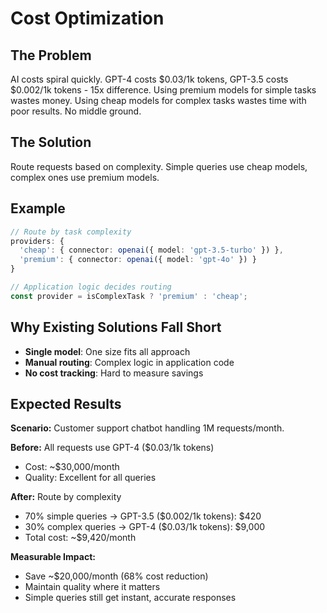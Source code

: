 # Cost Optimization

## The Problem

AI costs spiral quickly. GPT-4 costs $0.03/1k tokens, GPT-3.5 costs $0.002/1k tokens - 15x difference. Using premium models for simple tasks wastes money. Using cheap models for complex tasks wastes time with poor results. No middle ground.

## The Solution

Route requests based on complexity. Simple queries use cheap models, complex ones use premium models.

## Example

```typescript
// Route by task complexity
providers: {
  'cheap': { connector: openai({ model: 'gpt-3.5-turbo' }) },
  'premium': { connector: openai({ model: 'gpt-4o' }) }
}

// Application logic decides routing
const provider = isComplexTask ? 'premium' : 'cheap';
```

## Why Existing Solutions Fall Short

- **Single model**: One size fits all approach
- **Manual routing**: Complex logic in application code
- **No cost tracking**: Hard to measure savings

## Expected Results

**Scenario:** Customer support chatbot handling 1M requests/month.

**Before:** All requests use GPT-4 ($0.03/1k tokens)
- Cost: ~$30,000/month
- Quality: Excellent for all queries

**After:** Route by complexity
- 70% simple queries → GPT-3.5 ($0.002/1k tokens): $420
- 30% complex queries → GPT-4 ($0.03/1k tokens): $9,000
- Total cost: ~$9,420/month

**Measurable Impact:**
- Save ~$20,000/month (68% cost reduction)
- Maintain quality where it matters
- Simple queries still get instant, accurate responses
